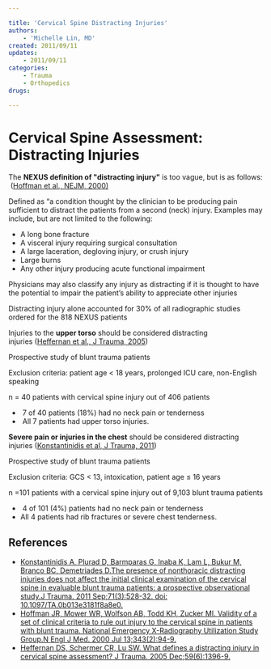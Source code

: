 ```yaml
---

title: 'Cervical Spine Distracting Injuries'
authors:
    - 'Michelle Lin, MD'
created: 2011/09/11
updates:
    - 2011/09/11
categories:
    - Trauma
    - Orthopedics
drugs: 

---
```



# Cervical Spine Assessment: Distracting Injuries

The **NEXUS definition of "distracting injury"** is too vague, but is as follows:  ([Hoffman et al., NEJM, 2000)](https://www.ncbi.nlm.nih.gov/pubmed/?term=10891516)

Defined as “a condition thought by the clinician to be producing pain sufficient to distract the patients from a second (neck) injury. Examples may include, but are not limited to the following:

-   A long bone fracture
-   A visceral injury requiring surgical consultation
-   A large laceration, degloving injury, or crush injury
-   Large burns
-   Any other injury producing acute functional impairment

Physicians may also classify any injury as distracting if it is thought to have the potential to impair the patient’s ability to appreciate other injuries

Distracting injury alone accounted for 30% of all radiographic studies ordered for the 818 NEXUS patients

Injuries to the **upper torso** should be considered distracting injuries ([Heffernan et al., J Trauma, 2005](https://www.ncbi.nlm.nih.gov/pubmed/?term=16394912))

Prospective study of blunt trauma patients

Exclusion criteria: patient age &lt; 18 years, prolonged ICU care, non-English speaking 

n = 40 patients with cervical spine injury out of 406 patients

-    7 of 40 patients (18%) had no neck pain or tenderness
-    All 7 patients had upper torso injuries.

**Severe pain or injuries in the chest** should be considered distracting injuries ([Konstantinidis et al, J Trauma, 2011](https://www.ncbi.nlm.nih.gov/pubmed/?term=21248650)) 

Prospective study of blunt trauma patients

Exclusion criteria: GCS &lt; 13, intoxication, patient age ≤ 16 years

n =101 patients with a cervical spine injury out of 9,103 blunt trauma patients

-    4 of 101 (4%) patients had no neck pain or tenderness
-   All 4 patients had rib fractures or severe chest tenderness.

## References

-   [Konstantinidis A, Plurad D, Barmparas G, Inaba K, Lam L, Bukur M, Branco BC, Demetriades D.The presence of nonthoracic distracting injuries does not affect the initial clinical examination of the cervical spine in evaluable blunt trauma patients: a prospective observational study.J Trauma. 2011 Sep;71(3):528-32. doi: 10.1097/TA.0b013e3181f8a8e0.](https://www.ncbi.nlm.nih.gov/pubmed/?term=21248650)
-   [Hoffman JR, Mower WR, Wolfson AB, Todd KH, Zucker MI. Validity of a set of clinical criteria to rule out injury to the cervical spine in patients with blunt trauma. National Emergency X-Radiography Utilization Study Group.N Engl J Med. 2000 Jul 13;343(2):94-9.](https://www.ncbi.nlm.nih.gov/pubmed/?term=10891516)
-   [Heffernan DS, Schermer CR, Lu SW. What defines a distracting injury in cervical spine assessment? J Trauma. 2005 Dec;59(6):1396-9.](https://www.ncbi.nlm.nih.gov/pubmed/?term=16394912)
